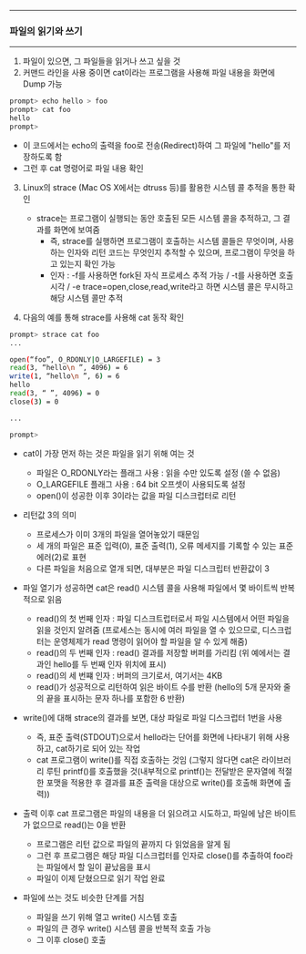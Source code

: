 -----
### 파일의 읽기와 쓰기
-----
1. 파일이 있으면, 그 파일들을 읽거나 쓰고 싶을 것
2. 커맨드 라인을 사용 중이면 cat이라는 프로그램을 사용해 파일 내용을 화면에 Dump 가능
```bash
prompt> echo hello > foo
prompt> cat foo
hello
prompt>
```

   - 이 코드에서는 echo의 출력을 foo로 전송(Redirect)하여 그 파일에 "hello"를 저장하도록 함
   - 그런 후 cat 명령어로 파일 내용 확인

3. Linux의 strace (Mac OS X에서는 dtruss 등)를 활용한 시스템 콜 추적을 통한 확인
   - strace는 프로그램이 실행되는 동안 호출된 모든 시스템 콜을 추적하고, 그 결과를 화면에 보여줌
     + 즉, strace를 실행하면 프로그램이 호출하는 시스템 콜들은 무엇이며, 사용하는 인자와 리턴 코드는 무엇인지 추적할 수 있으며, 프로그램이 무엇을 하고 있는지 확인 가능
     + 인자 : -f를 사용하면 fork된 자식 프로세스 추적 가능 / -t를 사용하면 호출 시각 / -e trace=open,close,read,write라고 하면 시스템 콜은 무시하고 해당 시스템 콜만 추적

4. 다음의 예를 통해 strace를 사용해 cat 동작 확인
```bash
prompt> strace cat foo
...

open(“foo”, O_RDONLY|O_LARGEFILE) = 3
read(3, “hello\n ”, 4096) = 6
write(1, “hello\n ”, 6) = 6
hello
read(3, “ ”, 4096) = 0
close(3) = 0

...

prompt>
```
  - cat이 가장 먼저 하는 것은 파일을 읽기 위해 여는 것
    + 파일은 O_RDONLY라는 플래그 사용 : 읽을 수만 있도록 설정 (쓸 수 없음)
    + O_LARGEFILE 플래그 사용 : 64 bit 오프셋이 사용되도록 설정
    + open()이 성공한 이후 3이라는 값을 파일 디스크럽터로 리턴

  - 리턴값 3의 의미
    + 프로세스가 이미 3개의 파일을 열어놓았기 때문임
    + 세 개의 파일은 표준 입력(0), 표준 출력(1), 오류 메세지를 기록할 수 있는 표준 에러(2)로 표현
    + 다른 파일을 처음으로 열개 되면, 대부분은 파일 디스크립터 반환값이 3

  - 파일 열기가 성공하면 cat은 read() 시스템 콜을 사용해 파일에서 몇 바이트씩 반복적으로 읽음
    + read()의 첫 번째 인자 : 파일 디스크트럽터로서 파일 시스템에서 어떤 파일을 읽을 것인지 알려줌 (프로세스는 동시에 여러 파일을 열 수 있으므로, 디스크럽터는 운영체제가 read 명령이 읽어야 할 파일을 알 수 있게 해줌)
    + read()의 두 번째 인자 : read() 결과를 저장할 버퍼를 가리킴 (위 예에서는 결과인 hello를 두 번째 인자 위치에 표시)
    + read()의 세 번쨰 인자 : 버퍼의 크기로서, 여기서는 4KB
    + read()가 성공적으로 리턴하여 읽은 바이트 수를 반환 (hello의 5개 문자와 줄의 끝을 표시하는 문자 하나를 포함한 6 반환)

  - write()에 대해 strace의 결과를 보면, 대상 파일로 파일 디스크럽터 1번을 사용
    + 즉, 표준 출력(STDOUT)으로서 hello라는 단어를 화면에 나타내기 위해 사용하고, cat하기로 되어 있는 작업
    + cat 프로그램이 write()를 직접 호출하는 것임 (그렇지 않다면 cat은 라이브러리 루틴 printf()를 호출했을 것(내부적으로 printf()는 전달받은 문자열에 적절한 포맷을 적용한 후 결과를 표준 출력을 대상으로 write()를 호출해 화면에 출력))
  
  - 출력 이후 cat 프로그램은 파일의 내용을 더 읽으려고 시도하고, 파일에 남은 바이트가 없으므로 read()는 0을 반환
    + 프로그램은 리턴 값으로 파일의 끝까지 다 읽었음을 알게 됨
    + 그런 후 프로그램은 해당 파일 디스크럽터를 인자로 close()를 추출하여 foo라는 파일에서 할 일이 끝났음을 표시
    + 파일이 이제 닫혔으므로 읽기 작업 완료

  - 파일에 쓰는 것도 비슷한 단계를 거침
    + 파일을 쓰기 위해 열고 write() 시스템 호출
    + 파일의 큰 경우 write() 시스템 콜을 반복적 호출 가능
    + 그 이후 close() 호출
